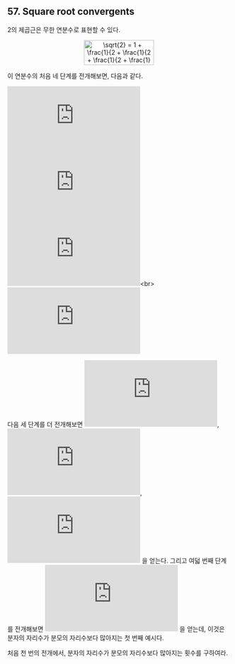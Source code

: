 ## 57. Square root convergents

2의 제곱근은 무한 연분수로 표현할 수 있다.

<p align="center">
  <img src="https://latex.codecogs.com/svg.latex?%5Csqrt%7B2%7D%20%3D%201%20&plus;%20%5Cfrac%7B1%7D%7B2%20&plus;%20%5Cfrac%7B1%7D%7B2%20&plus;%20%5Cfrac%7B1%7D%7B2%20&plus;%20%5Cfrac%7B1%7D%7B...%7D%7D%7D%7D" width="158" height="56" alt="\sqrt{2} = 1 &plus; \frac{1}{2 &plus; \frac{1}{2 &plus; \frac{1}{2 &plus; \frac{1}{...}}}}">
</p>

이 연분수의 처음 네 단계를 전개해보면, 다음과 같다.

![1 + \frac{1}{2} = \frac{3}{2} = 1.5](https://latex.codecogs.com/svg.latex?1%20&plus;%20%5Cfrac%7B1%7D%7B2%7D%20%3D%20%5Cfrac%7B3%7D%7B2%7D%20%3D%201.5)<br>
![1 + \frac{1}{2 + \frac{1}{2}} = \frac{7}{5} = 1.4](https://latex.codecogs.com/svg.latex?1%20&plus;%20%5Cfrac%7B1%7D%7B2%20&plus;%20%5Cfrac%7B1%7D%7B2%7D%7D%20%3D%20%5Cfrac%7B7%7D%7B5%7D%20%3D%201.4)<br>
![1 + \frac{1}{2 + \frac{1}{2 + \frac{1}{2}}} = \frac{17}{12} = 1.41666...](https://latex.codecogs.com/svg.latex?1%20&plus;%20%5Cfrac%7B1%7D%7B2%20&plus;%20%5Cfrac%7B1%7D%7B2%20&plus;%20%5Cfrac%7B1%7D%7B2%7D%7D%7D%20%3D%20%5Cfrac%7B17%7D%7B12%7D%20%3D%201.41666...)<br>
![1 + \frac{1}{2 + \frac{1}{2 + \frac{1}{2 + \frac{1}{2}}}} = \frac{41}{29} = 1.41379...](https://latex.codecogs.com/svg.latex?1%20&plus;%20%5Cfrac%7B1%7D%7B2%20&plus;%20%5Cfrac%7B1%7D%7B2%20&plus;%20%5Cfrac%7B1%7D%7B2%20&plus;%20%5Cfrac%7B1%7D%7B2%7D%7D%7D%7D%20%3D%20%5Cfrac%7B41%7D%7B29%7D%20%3D%201.41379...)

다음 세 단계를 더 전개해보면 ![\frac{99}{70}](https://latex.codecogs.com/svg.latex?%5Cfrac%7B99%7D%7B70%7D), ![\frac{239}{169}](https://latex.codecogs.com/svg.latex?%5Cfrac%7B239%7D%7B169%7D), ![\frac{577}{408}](https://latex.codecogs.com/svg.latex?%5Cfrac%7B577%7D%7B408%7D) 을 얻는다. 그리고 여덟 번째 단계를 전개해보면 ![\frac{1393}{985}](https://latex.codecogs.com/svg.latex?%5Cfrac%7B1393%7D%7B985%7D) 을 얻는데, 이것은 분자의 자리수가 분모의 자리수보다 많아지는 첫 번째 예시다.

처음 천 번의 전개에서, 분자의 자리수가 분모의 자리수보다 많아지는 횟수를 구하여라.

